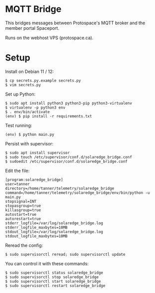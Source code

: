 # MQTT Bridge

This bridges messages between Protospace's MQTT broker and the member portal Spaceport.

Runs on the webhost VPS (protospace.ca).

# Setup

Install on Debian 11 / 12:

```
$ cp secrets.py.example secrets.py
$ vim secrets.py
```

Set up Python:

```
$ sudo apt install python3 python3-pip python3-virtualenv
$ virtualenv -p python3 env
$ . env/bin/activate
(env) $ pip install -r requirements.txt
```

Test running:

```
(env) $ python main.py
```

Persist with supervisor:

```
$ sudo apt install supervisor
$ sudo touch /etc/supervisor/conf.d/solaredge_bridge.conf
$ sudoedit /etc/supervisor/conf.d/solaredge_bridge.conf
```

Edit the file:

```
[program:solaredge_bridge]
user=tanner
directory=/home/tanner/telemetry/solaredge_bridge
command=/home/tanner/telemetry/solaredge_bridge/env/bin/python -u main.py
stopsignal=INT
stopasgroup=true
killasgroup=true
autostart=true
autorestart=true
stderr_logfile=/var/log/solaredge_bridge.log
stderr_logfile_maxbytes=10MB
stdout_logfile=/var/log/solaredge_bridge.log
stdout_logfile_maxbytes=10MB
```

Reread the config:

```
$ sudo supervisorctl reread; sudo supervisorctl update
```

You can control it with these commands:

```
$ sudo supervisorctl status solaredge_bridge
$ sudo supervisorctl stop solaredge_bridge
$ sudo supervisorctl start solaredge_bridge
$ sudo supervisorctl restart solaredge_bridge
```
